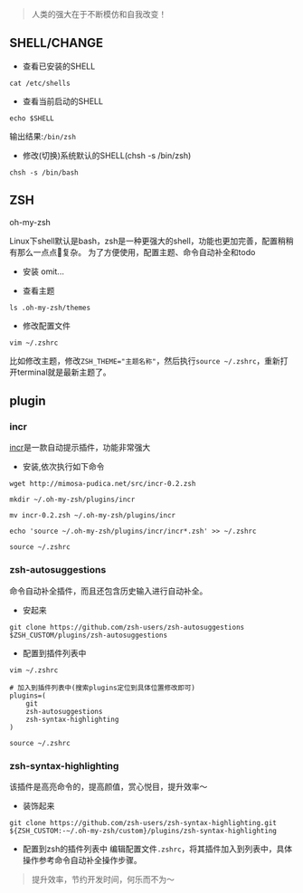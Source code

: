 > 人类的强大在于不断模仿和自我改变！

## SHELL/CHANGE
* 查看已安装的SHELL
```
cat /etc/shells
```

* 查看当前启动的SHELL
```
echo $SHELL
```
输出结果:`/bin/zsh`

* 修改(切换)系统默认的SHELL(chsh -s /bin/zsh)
```
chsh -s /bin/bash
```

## ZSH
oh-my-zsh  

Linux下shell默认是bash，zsh是一种更强大的shell，功能也更加完善，配置稍稍有那么一点点🤏复杂。
为了方便使用，配置主题、命令自动补全和todo

* 安装
omit...

* 查看主题
```
ls .oh-my-zsh/themes
```

* 修改配置文件
```
vim ~/.zshrc
```
比如修改主题，修改`ZSH_THEME="主题名称"`，然后执行`source ~/.zshrc`，重新打开terminal就是最新主题了。

## plugin
### incr
[incr](https://mimosa-pudica.net/zsh-incremental.html)是一款自动提示插件，功能非常强大

* 安装,依次执行如下命令
```
wget http://mimosa-pudica.net/src/incr-0.2.zsh

mkdir ~/.oh-my-zsh/plugins/incr

mv incr-0.2.zsh ~/.oh-my-zsh/plugins/incr

echo 'source ~/.oh-my-zsh/plugins/incr/incr*.zsh' >> ~/.zshrc

source ~/.zshrc
```

### zsh-autosuggestions
命令自动补全插件，而且还包含历史输入进行自动补全。

* 安起来
```
git clone https://github.com/zsh-users/zsh-autosuggestions $ZSH_CUSTOM/plugins/zsh-autosuggestions
```

* 配置到插件列表中
```
vim ~/.zshrc

# 加入到插件列表中(搜索plugins定位到具体位置修改即可)
plugins=(
	git 
	zsh-autosuggestions 
	zsh-syntax-highlighting
)

source ~/.zshrc
```

### zsh-syntax-highlighting
该插件是高亮命令的，提高颜值，赏心悦目，提升效率～

* 装饰起来
```
git clone https://github.com/zsh-users/zsh-syntax-highlighting.git ${ZSH_CUSTOM:-~/.oh-my-zsh/custom}/plugins/zsh-syntax-highlighting

```

* 配置到zsh的插件列表中
编辑配置文件`.zshrc`，将其插件加入到列表中，具体操作参考命令自动补全操作步骤。


> 提升效率，节约开发时间，何乐而不为～





